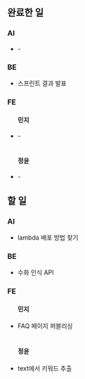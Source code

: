 <h2>완료한 일</h2>
<h3>AI</h3>
<ul>
  <li>-</li>
</ul>

<h3>BE</h3>
<ul>
  <li>스프린트 결과 발표</li>
</ul>

<h3>FE</h3>
<ul>
  <h4>민지</h4>
  <li>-</li>
  <br>
  <h4>정윤</h4>
  <li>-</li>
</ul>

<h2>할 일</h2>
<h3>AI</h3>
<ul>
  <li>lambda 배포 방법 찾기</li>
</ul>

<h3>BE</h3>
<ul>
  <li>수화 인식 API</li>
</ul>

<h3>FE</h3>
<ul>
  <h4>민지</h4>
  <li>FAQ 페이지 퍼블리싱</li>
  <br>
  <h4>정윤</h4>
  <li>text에서 키워드 추출</li>
</ul>
